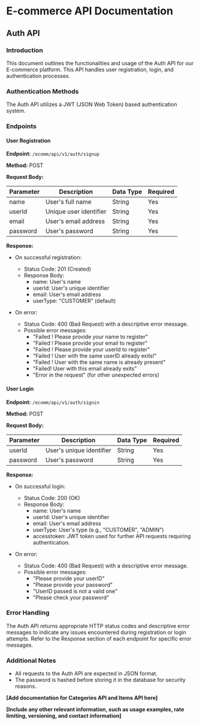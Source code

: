 # E-commerce API Documentation

## Auth API

### Introduction

This document outlines the functionalities and usage of the Auth API for our E-commerce platform. This API handles user registration, login, and authentication processes.

### Authentication Methods

The Auth API utilizes a JWT (JSON Web Token) based authentication system.

### Endpoints

#### User Registration

**Endpoint:** `/ecomm/api/v1/auth/signup`

**Method:** POST

**Request Body:**

| Parameter | Description | Data Type | Required |
|---|---|---|---|
| name | User's full name | String | Yes |
| userId | Unique user identifier | String | Yes |
| email | User's email address | String | Yes |
| password | User's password | String | Yes |

**Response:**

* On successful registration:
    * Status Code: 201 (Created)
    * Response Body:
        * name: User's name
        * userId: User's unique identifier
        * email: User's email address
        * userType: "CUSTOMER" (default)

* On error:
    * Status Code: 400 (Bad Request) with a descriptive error message.
    * Possible error messages:
        * "Failed ! Please provide your name to register"
        * "Failed ! Please provide your email to register"
        * "Failed ! Please provide your userId to register"
        * "Failed ! User with the same userID already exits!"
        * "Failed ! User with the same name is already present"
        * "Failed! User with this email already exits"
        * "Error in the request" (for other unexpected errors)

#### User Login

**Endpoint:** `/ecomm/api/v1/auth/signin`

**Method:** POST

**Request Body:**

| Parameter | Description | Data Type | Required |
|---|---|---|---|
| userId | User's unique identifier | String | Yes |
| password | User's password | String | Yes |

**Response:**

* On successful login:
    * Status Code: 200 (OK)
    * Response Body:
        * name: User's name
        * userId: User's unique identifier
        * email: User's email address
        * userType: User's type (e.g., "CUSTOMER", "ADMIN")
        * accesstoken: JWT token used for further API requests requiring authentication.

* On error:
    * Status Code: 400 (Bad Request) with a descriptive error message.
    * Possible error messages:
        * "Please provide your userID"
        * "Please provide your password"
        * "UserID passed is not a valid one"
        * "Please check your password"

### Error Handling

The Auth API returns appropriate HTTP status codes and descriptive error messages to indicate any issues encountered during registration or login attempts. Refer to the Response section of each endpoint for specific error messages.

### Additional Notes

* All requests to the Auth API are expected in JSON format.
* The password is hashed before storing it in the database for security reasons.

**[Add documentation for Categories API and Items API here]**

**[Include any other relevant information, such as usage examples, rate limiting, versioning, and contact information]**
